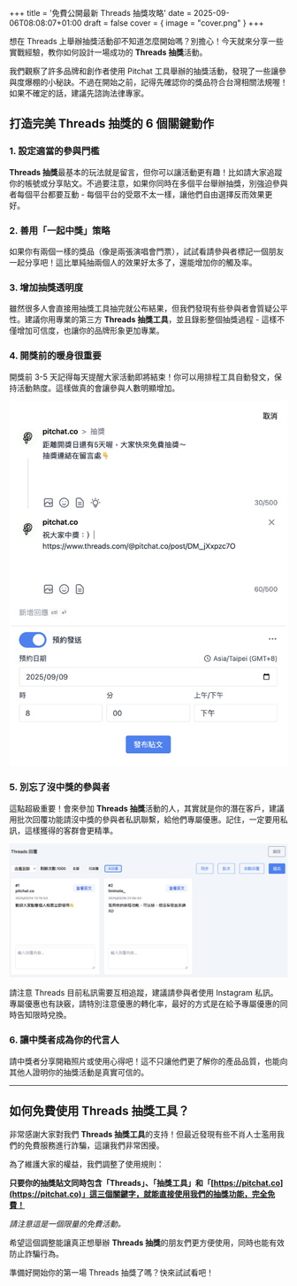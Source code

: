 +++
title = '免費公開最新 Threads 抽獎攻略'
date = 2025-09-06T08:08:07+01:00
draft = false
cover = { image = "cover.png" }
+++

想在 Threads 上舉辦抽獎活動卻不知道怎麼開始嗎？別擔心！今天就來分享一些實戰經驗，教你如何設計一場成功的 **Threads 抽獎**活動。

我們觀察了許多品牌和創作者使用 Pitchat 工具舉辦的抽獎活動，發現了一些讓參與度爆棚的小秘訣。不過在開始之前，記得先確認你的獎品符合台灣相關法規喔！如果不確定的話，建議先諮詢法律專家。

## 打造完美 Threads 抽獎的 6 個關鍵動作

### 1. 設定適當的參與門檻

**Threads 抽獎**最基本的玩法就是留言，但你可以讓活動更有趣！比如請大家追蹤你的帳號或分享貼文。不過要注意，如果你同時在多個平台舉辦抽獎，別強迫參與者每個平台都要互動 - 每個平台的受眾不太一樣，讓他們自由選擇反而效果更好。

### 2. 善用「一起中獎」策略

如果你有兩個一樣的獎品（像是兩張演唱會門票），試試看請參與者標記一個朋友一起分享吧！這比單純抽兩個人的效果好太多了，還能增加你的觸及率。

### 3. 增加抽獎透明度

雖然很多人會直接用抽獎工具抽完就公布結果，但我們發現有些參與者會質疑公平性。建議你用專業的第三方 **Threads 抽獎工具**，並且錄影整個抽獎過程 - 這樣不僅增加可信度，也讓你的品牌形象更加專業。

### 4. 開獎前的暖身很重要

開獎前 3-5 天記得每天提醒大家活動即將結束！你可以用排程工具自動發文，保持活動熱度。這樣做真的會讓參與人數明顯增加。

![Threads 排程畫面](image2.png)

### 5. 別忘了沒中獎的參與者

這點超級重要！會來參加 **Threads 抽獎**活動的人，其實就是你的潛在客戶，建議用批次回覆功能請沒中獎的參與者私訊聯繫，給他們專屬優惠。記住，一定要用私訊，這樣獲得的客群會更精準。

![Threads 批次回覆](image3.png)

請注意 Threads 目前私訊需要互相追蹤，建議請參與者使用 Instagram 私訊。
專屬優惠也有訣竅，請特別注意優惠的轉化率，最好的方式是在給予專屬優惠的同時告知限時兌換。

### 6. 讓中獎者成為你的代言人

請中獎者分享開箱照片或使用心得吧！這不只讓他們更了解你的產品品質，也能向其他人證明你的抽獎活動是真實可信的。

---

## 如何免費使用 Threads 抽獎工具？

非常感謝大家對我們 **Threads 抽獎工具**的支持！但最近發現有些不肖人士濫用我們的免費服務進行詐騙，這讓我們非常困擾。

為了維護大家的權益，我們調整了使用規則：

**只要你的抽獎貼文同時包含「Threads」、「抽獎工具」和「[https://pitchat.co](https://pitchat.co)」這三個關鍵字，就能直接使用我們的抽獎功能，完全免費！**

_請注意這是一個限量的免費活動。_

希望這個調整能讓真正想舉辦 **Threads 抽獎**的朋友們更方便使用，同時也能有效防止詐騙行為。

準備好開始你的第一場 Threads 抽獎了嗎？快來試試看吧！